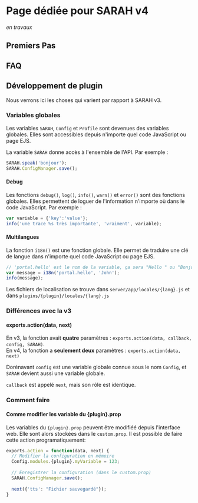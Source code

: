 # Page dédiée pour SARAH v4

_en travaux_

## Premiers Pas

## FAQ

## Développement de plugin

Nous verrons ici les choses qui varient par rapport à SARAH v3.

### Variables globales

Les variables `SARAH`, `Config` et `Profile` sont devenues des variables globales. Elles sont accessibles depuis n'importe quel code JavaScript ou page EJS. 

La variable `SARAH` donne accès à l'ensemble de l'API. Par exemple :
```javascript
SARAH.speak('bonjour');
SARAH.ConfigManager.save();
```

#### Debug

Les fonctions `debug()`, `log()`, `info()`, `warn()` et `error()` sont des fonctions globales. Elles permettent de loguer de l'information n'importe où dans le code JavaScript. Par exemple :
```javascript
var variable = {'key':'value'};
info('une trace %s très importante', 'vraiment', variable);
```

#### Multilangues

La fonction `i18n()` est une fonction globale. Elle permet de traduire une clé de langue dans n'importe quel code JavaScript ou page EJS.

```javascript
// 'portal.hello' est le nom de la variable, ça sera "Hello " ou "Bonjour " ou "Hola " par exemple
var message = i18n('portal.hello', 'John');
info(message);
```

Les fichiers de localisation se trouve dans `server/app/locales/{lang}.js` et dans `plugins/{plugin}/locales/{lang}.js`

### Différences avec la v3

#### exports.action(data, next)

En v3, la fonction avait **quatre** paramètres : `exports.action(data, callback, config, SARAH)`.  
En v4, la fonction a **seulement deux** paramètres : `exports.action(data, next)`

Dorénavant `config` est une variable globale connue sous le nom `Config`, et `SARAH` devient aussi une variable globale.

`callback` est appelé `next`, mais son rôle est identique.

### Comment faire

#### Comme modifier les variable du {plugin}.prop

Les variables du `{plugin}.prop` peuvent être modifiéé depuis l'interface web. Elle sont alors stockées dans le `custom.prop`. Il est possible de faire cette action programatiquement:

```javascript
exports.action = function(data, next) {
  // Modifier la configuration en mémoire
  Config.modules.{plugin}.myVariable = 123;
  
  // Enregistrer la configuration (dans le custom.prop)
  SARAH.ConfigManager.save();
  
  next({'tts': "Fichier sauvegardé"});
}
```
